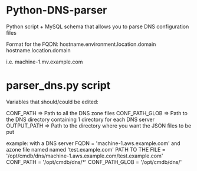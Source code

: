 # Python-DNS-parser
Python script + MySQL schema that allows you to parse DNS configuration files


Format for the FQDN:
hostname.environment.location.domain
hostname.location.domain

i.e.
machine-1.mv.example.com


# parser_dns.py script
Variables that should/could be edited:

CONF_PATH       => Path to all the DNS zone files
CONF_PATH_GLOB  => Path to the DNS directory containing 1 directory for each DNS server
OUTPUT_PATH     => Path to the directory where you want the JSON files to be put

example:
with a DNS server FQDN = 'machine-1.aws.example.com' and azone file named named 'test.example.com'
PATH TO THE FILE = '/opt/cmdb/dns/machine-1.aws.example.com/test.example.com'
CONF_PATH = '/opt/cmdb/dns/*'
CONF_PATH_GLOB = '/opt/cmdb/dns/'
